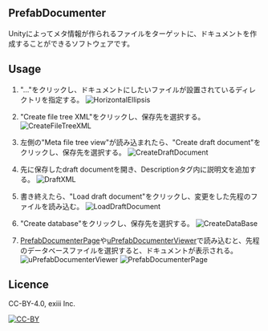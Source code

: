 ## PrefabDocumenter

Unityによってメタ情報が作られるファイルをターゲットに、ドキュメントを作成することができるソフトウェアです。

## Usage

1. "..."をクリックし、ドキュメントにしたいファイルが設置されているディレクトリを指定する。
![HorizontalEllipsis](https://i.gyazo.com/533c2ef00176ca4236a384c24b46bbab.png)

2. "Create file tree XML"をクリックし、保存先を選択する。
![CreateFileTreeXML](https://i.gyazo.com/70070d21aee1c2a96f24f23193232c51.png)

3. 左側の"Meta file tree view"が読み込まれたら、"Create draft document"をクリックし、保存先を選択する。
![CreateDraftDocument](https://i.gyazo.com/0234bbc2ea499e8d101f3479187719ea.png)

4. 先に保存したdraft documentを開き、Descriptionタグ内に説明文を追加する。
![DraftXML](https://i.gyazo.com/088ed6588dde2d260c8f28273a10eabb.png)

5. 書き終えたら、"Load draft document"をクリックし、変更をした先程のファイルを読み込む。
![LoadDraftDocument](https://i.gyazo.com/7ba17492886ab8b0411c62c158bbd49a.png)

6. "Create database"をクリックし、保存先を選択する。
![CreateDataBase](https://i.gyazo.com/843a9f677ac664cf211f9cc413a83817.png)

7. [PrefabDocumenterPage](https://admiring-shockley-5d1673.netlify.com/)や[uPrefabDocumenterViewer](https://github.com/exiii/uPrefabDocumenterViewer)で読み込むと、先程のデータベースファイルを選択すると、ドキュメントが表示される。
![uPrefabDocumenterViewer](https://i.gyazo.com/010bc81c90e885a195565d0daf96872f.png)
![PrefabDocumenterPage](https://i.gyazo.com/581c033c204d35ce4f7c7b8f497a1b21.png)


## Licence
CC-BY-4.0, exiii Inc.

[![CC-BY](https://licensebuttons.net/l/by/3.0/88x31.png)](https://creativecommons.org/licenses/by/4.0/deed.ja)